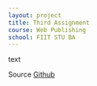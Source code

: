 ```yaml
---
layout: project
title: Third Assignment
course: Web Publishing
school: FIIT STU BA
---
```

text

Source [Github]()
